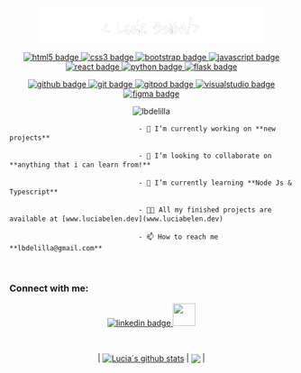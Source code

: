 <p align="center"><a href=""><img width="80%" alt="Hello, I'm Anurag. I do open source!" src="./assets/me-git-header.png" /></a></p>




<p align="center">
<a href="#">
    <img src="https://icongr.am/devicon/html5-original.svg?size=50&color=fffffff" width="40" height="40" alt="html5 badge" style="vertical-align:top margin:6px 4px">
  </a>  
<a href="#">
    <img src="https://icongr.am/devicon/css3-original.svg?size=50&color=ffffff" width="40" height="40" alt="css3 badge" style="vertical-align:top margin:6px 4px">
  </a>  
<a href="#">
    <img src="https://icongr.am/devicon/bootstrap-plain.svg?size=50&color=6d06b1" width="40" height="40" alt="bootstrap badge" style="vertical-align:top margin:6px 4px">
  </a>  
<a href="#">
    <img src="https://icongr.am/devicon/javascript-original.svg?size=50&color=ffffff" width="40" height="40" alt="javascript badge" style="vertical-align:top margin:6px 4px">
  </a>
 <a href="#">
    <img src="https://icongr.am/devicon/react-original.svg?size=50&color=6d06b1" width="40" height="40" alt="react badge" style="vertical-align:top margin:6px 4px">
  </a>
  <a href="#">
    <img src="https://icongr.am/devicon/python-original.svg?size=50&color=6d06b1" width="40" height="40" alt="python badge" style="vertical-align:top margin:6px 4px">
  </a>
  <a href="#">  
     <img src="https://icongr.am/simple/flask.svg?size=50&color=ffffff&colored=false" width="40" height="40" alt="flask badge" style="vertical-align:top margin:6px 4px">
  </a>
</p>
<p align="center">
  <a href="#">
    <img src="https://icongr.am/simple/github.svg?size=50&color=ffffff&colored=false" width="40" height="40" alt="github badge" style="vertical-align:top margin:6px 4px">
  </a>
  <a href="#">
    <img src="https://icongr.am/simple/git.svg?size=50&color=cb4848&colored=false" width="40" height="40" alt="git badge" style="vertical-align:top margin:6px 4px">
  </a>
  <a href="#">
    <img src="https://icongr.am/simple/gitpod.svg?size=50&color=ff9500&colored=false" width="40" height="40" alt="gitpod badge" style="vertical-align:top margin:6px 4px">
  </a>
  <a href="#">
    <img src="https://icongr.am/simple/visualstudio.svg?size=50&color=007bff&colored=false" width="40" height="40" alt="visualstudio badge" style="vertical-align:top margin:6px 4px">
  </a> 
   <a href="#">
    <img src="https://www.vectorlogo.zone/logos/figma/figma-icon.svg"  alt="figma badge" width="40" height="40" style="vertical-align:top margin:6px 4px">
  </a>
      </p>


<p align="center"> <img src="https://komarev.com/ghpvc/?username=lbdelilla&label=Profile%20views&color=0e75b6&style=flat" alt="lbdelilla" /> </p>


                                    - 🔭 I’m currently working on **new projects**

                                    - 👯 I’m looking to collaborate on **anything that i can learn from!**

                                    - 🌱 I’m currently learning **Node Js & Typescript**

                                    - 👨‍💻 All my finished projects are available at [www.luciabelen.dev](www.luciabelen.dev)

                                    - 📫 How to reach me **lbdelilla@gmail.com**


  <br>
      
     
<p align="center">
     <b><h3>Connect with me:</h3></b>
</p>
      
 <p align="center">
     <a align="center" href="https://www.linkedin.com/in/luciabelen/" target="blank">
         <img src="https://icongr.am/devicon/linkedin-original.svg?size=50&color=d400ff" width="40" height="40" alt="linkedin badge" style="vertical-align:top margin:6px 4px">
     </a>
     <a href="mailto:lbdelilla@gmail.com" target="_blank">
        <img src="https://upload.wikimedia.org/wikipedia/commons/7/7e/Gmail_icon_%282020%29.svg" width="40" height="40" />
     </a>
 </p>
      
<br>      
<p align="center">
| <a href="https://github.com/lbdelilla/github-readme-stats"><img align="center" src="https://github-readme-stats.vercel.app/api?username=lbdelilla&show_icons=true&include_all_commits=true&theme=radical&hide_border=true" alt="Lucia´s github stats" /></a> | <a href="https://github.com/lbdelilla/github-readme-stats"><img align="center" src="https://github-readme-stats.vercel.app/api/top-langs/?username=lbdelilla&layout=compact&theme=radical&hide_border=true" /></a> |
</p>
